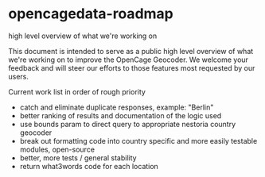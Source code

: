 opencagedata-roadmap
====================

high level overview of what we're working on

This document is intended to serve as a public high level overview of what we're working on to improve the OpenCage Geocoder. We welcome your feedback and will steer our efforts to those features most requested by our users. 

Current work list in order of rough priority
- catch and eliminate duplicate responses, example: "Berlin"
- better ranking of results and documentation of the logic used
- use bounds param to direct query to appropriate nestoria country geocoder
- break out formatting code into country specific and more easily testable modules, open-source
- better, more tests / general stability
- return what3words code for each location
